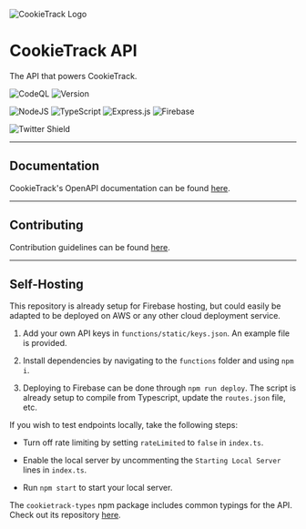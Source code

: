 ![CookieTrack Logo][logo]
# CookieTrack API

The API that powers CookieTrack.

![CodeQL](https://github.com/CookieTrack-io/cookietrack-api/actions/workflows/codeql-analysis.yml/badge.svg)
![Version](https://img.shields.io/github/package-json/v/CookieTrack-io/cookietrack-api)

![NodeJS](https://img.shields.io/badge/node.js-6DA55F?style=for-the-badge&logo=node.js&logoColor=white)
![TypeScript](https://img.shields.io/badge/typescript-%23007ACC.svg?style=for-the-badge&logo=typescript&logoColor=white)
![Express.js](https://img.shields.io/badge/express.js-%23404d59.svg?style=for-the-badge&logo=express&logoColor=%2361DAFB)
![Firebase](https://img.shields.io/badge/firebase-%23039BE5.svg?style=for-the-badge&logo=firebase)

![Twitter Shield](https://img.shields.io/twitter/follow/cookietrack_io?style=social)

---

## Documentation

CookieTrack's OpenAPI documentation can be found [here](https://api.cookietrack.io/docs).

---

## Contributing

Contribution guidelines can be found [here](CONTRIBUTING.md).

---

## Self-Hosting

This repository is already setup for Firebase hosting, but could easily be adapted to be deployed on AWS or any other cloud deployment service.

1. Add your own API keys in `functions/static/keys.json`. An example file is provided.

2. Install dependencies by navigating to the `functions` folder and using `npm i`.

3. Deploying to Firebase can be done through `npm run deploy`. The script is already setup to compile from Typescript, update the `routes.json` file, etc.

If you wish to test endpoints locally, take the following steps:

- Turn off rate limiting by setting `rateLimited` to `false` in `index.ts`.

- Enable the local server by uncommenting the `Starting Local Server` lines in `index.ts`.

- Run `npm start` to start your local server.

The `cookietrack-types` npm package includes common typings for the API. Check out its repository [here](https://github.com/CookieTrack-io/cookietrack-types).

[logo]: https://github.com/CookieTrack-io/cookietrack-api/blob/master/favicon.svg "CookieTrack"
